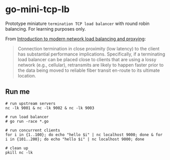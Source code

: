 # go-mini-tcp-lb

Prototype miniature `termination TCP load balancer` with round robin balancing. For learning purposes only.

From [Introduction to modern network load balancing and proxying](https://blog.envoyproxy.io/introduction-to-modern-network-load-balancing-and-proxying-a57f6ff80236):

> Connection termination in close proximity (low latency) to the client has substantial performance implications. Specifically, if a terminating load balancer can be placed close to clients that are using a lossy network (e.g., cellular), retransmits are likely to happen faster prior to the data being moved to reliable fiber transit en-route to its ultimate location.

## Run me

```
# run upstream servers
nc -lk 9001 & nc -lk 9002 & nc -lk 9003

# run load balancer
# go run -race *.go

# run concurrent clients
for i in {1..100}; do echo "hello $i" | nc localhost 9000; done & for i in {101..200}; do echo "hello $i" | nc localhost 9000; done

# clean up
pkill nc -lk
```